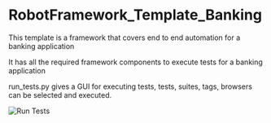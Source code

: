 # RobotFramework_Template_Banking
This template is a framework that covers end to end automation for a banking application

It has all the required framework components to execute tests for a banking application

run_tests.py gives a GUI for executing tests, tests, suites, tags, browsers can be selected and executed.

![Run Tests](https://github.com/pradeepcsu/RobotFramework_Template_Banking/blob/master/Run_Tests_GUI.png)
